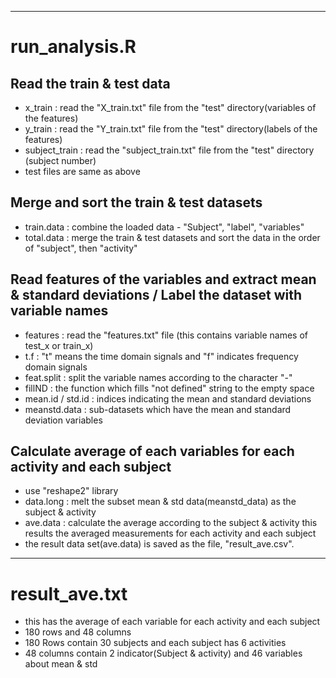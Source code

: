 ----------------------------------------------------------------------------------------
# run_analysis.R

## Read the train & test data
- x_train : read the "X_train.txt" file from the "test" directory(variables of the features)
- y_train : read the "Y_train.txt" file from the "test" directory(labels of the features)
- subject_train : read the "subject_train.txt" file from the "test" directory (subject number)
- test files are same as above

## Merge and sort the train & test datasets
- train.data : combine the loaded data - "Subject", "label", "variables"
- total.data : merge the train & test datasets and sort the data in the order of "subject", then "activity"

## Read features of the variables and extract mean & standard deviations / Label the dataset with variable names
- features : read the "features.txt" file (this contains variable names of test_x or train_x)
- t.f : "t" means the time domain signals and "f" indicates frequency domain signals
- feat.split : split the variable names according to the character "-"
- fillND : the function which fills "not defined" string to the empty space
- mean.id / std.id : indices indicating the mean and standard deviations
- meanstd.data : sub-datasets which have the mean and standard deviation variables

## Calculate average of each variables for each activity and each subject
- use "reshape2" library
- data.long : melt the subset mean & std data(meanstd_data) as the subject & activity
- ave.data : calculate the average according to the subject & activity
          this results the averaged measurements for each activity and each subject
- the result data set(ave.data) is saved as the file, "result_ave.csv".

----------------------------------------------------------------------------------------
# result_ave.txt
- this has the average of each variable for each activity and each subject
- 180 rows and 48 columns
- 180 Rows contain 30 subjects and each subject has 6 activities
- 48 columns contain 2 indicator(Subject & activity) and 46 variables about mean & std